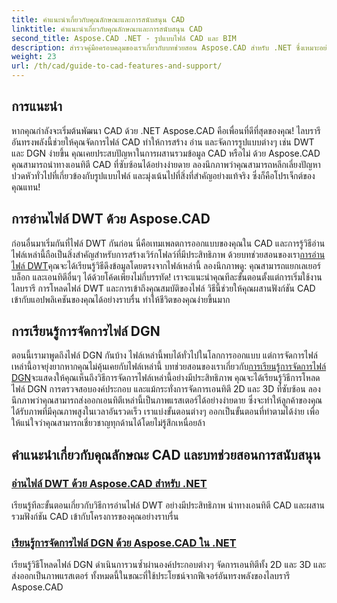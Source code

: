 ```yaml
---
title: คำแนะนำเกี่ยวกับคุณลักษณะและการสนับสนุน CAD
linktitle: คำแนะนำเกี่ยวกับคุณลักษณะและการสนับสนุน CAD
second_title: Aspose.CAD .NET - รูปแบบไฟล์ CAD และ BIM
description: สำรวจคู่มือครอบคลุมของเราเกี่ยวกับบทช่วยสอน Aspose.CAD สำหรับ .NET ซึ่งเหมาะอย่างยิ่งสำหรับนักพัฒนาที่ต้องการปรับปรุงซอฟต์แวร์ของตนด้วยฟีเจอร์ CAD
weight: 23
url: /th/cad/guide-to-cad-features-and-support/
---
```

## การแนะนำ

หากคุณกำลังจะเริ่มต้นพัฒนา CAD ด้วย .NET Aspose.CAD คือเพื่อนที่ดีที่สุดของคุณ! ไลบรารีอันทรงพลังนี้ช่วยให้คุณจัดการไฟล์ CAD ทำให้การสร้าง อ่าน และจัดการรูปแบบต่างๆ เช่น DWT และ DGN ง่ายขึ้น คุณเคยประสบปัญหาในการผสานรวมข้อมูล CAD หรือไม่ ด้วย Aspose.CAD คุณสามารถนำทางเอนทิตี CAD ที่ซับซ้อนได้อย่างง่ายดาย ลองนึกภาพว่าคุณสามารถหลีกเลี่ยงปัญหาปวดหัวทั่วไปที่เกี่ยวข้องกับรูปแบบไฟล์ และมุ่งเน้นไปที่สิ่งที่สำคัญอย่างแท้จริง ซึ่งก็คือโปรเจ็กต์ของคุณแทน!

## การอ่านไฟล์ DWT ด้วย Aspose.CAD

ก่อนอื่นมาเริ่มกันที่ไฟล์ DWT กันก่อน นี่คือเทมเพลตการออกแบบของคุณใน CAD และการรู้วิธีอ่านไฟล์เหล่านี้ถือเป็นสิ่งสำคัญสำหรับการสร้างเวิร์กโฟลว์ที่มีประสิทธิภาพ ด้วยบทช่วยสอนของเรา[การอ่านไฟล์ DWT](./read-dwt-files/)คุณจะได้เรียนรู้วิธีดึงข้อมูลโดยตรงจากไฟล์เหล่านี้ ลองนึกภาพดู: คุณสามารถแยกเลเยอร์ บล็อก และเอนทิตีอื่นๆ ได้ด้วยโค้ดเพียงไม่กี่บรรทัด! เราจะแนะนำคุณทีละขั้นตอนตั้งแต่การเริ่มใช้งานไลบรารี การโหลดไฟล์ DWT และการเข้าถึงคุณสมบัติของไฟล์ วิธีนี้ช่วยให้คุณผสานฟังก์ชัน CAD เข้ากับแอปพลิเคชันของคุณได้อย่างราบรื่น ทำให้ชีวิตของคุณง่ายขึ้นมาก

## การเรียนรู้การจัดการไฟล์ DGN

 ตอนนี้เรามาพูดถึงไฟล์ DGN กันบ้าง ไฟล์เหล่านี้พบได้ทั่วไปในโลกการออกแบบ แต่การจัดการไฟล์เหล่านี้อาจยุ่งยากหากคุณไม่คุ้นเคยกับไฟล์เหล่านี้ บทช่วยสอนของเราเกี่ยวกับ[การเรียนรู้การจัดการไฟล์ DGN](./mastering-dgn-file-manipulation/)จะแสดงให้คุณเห็นถึงวิธีการจัดการไฟล์เหล่านี้อย่างมีประสิทธิภาพ คุณจะได้เรียนรู้วิธีการโหลดไฟล์ DGN การตรวจสอบองค์ประกอบ และแม้กระทั่งการจัดการเอนทิตี 2D และ 3D ที่ซับซ้อน ลองนึกภาพว่าคุณสามารถส่งออกเอนทิตีเหล่านี้เป็นภาพแรสเตอร์ได้อย่างง่ายดาย ซึ่งจะทำให้ลูกค้าของคุณได้รับภาพที่มีคุณภาพสูงในเวลาอันรวดเร็ว เราแบ่งขั้นตอนต่างๆ ออกเป็นขั้นตอนที่ทำตามได้ง่าย เพื่อให้แน่ใจว่าคุณสามารถเชี่ยวชาญทุกด้านได้โดยไม่รู้สึกเหนื่อยล้า

## คำแนะนำเกี่ยวกับคุณลักษณะ CAD และบทช่วยสอนการสนับสนุน
### [อ่านไฟล์ DWT ด้วย Aspose.CAD สำหรับ .NET](./read-dwt-files/)
เรียนรู้ทีละขั้นตอนเกี่ยวกับวิธีการอ่านไฟล์ DWT อย่างมีประสิทธิภาพ นำทางเอนทิตี CAD และผสานรวมฟังก์ชัน CAD เข้ากับโครงการของคุณอย่างราบรื่น
### [เรียนรู้การจัดการไฟล์ DGN ด้วย Aspose.CAD ใน .NET](./mastering-dgn-file-manipulation/)
เรียนรู้วิธีโหลดไฟล์ DGN ดำเนินการวนซ้ำผ่านองค์ประกอบต่างๆ จัดการเอนทิตีทั้ง 2D และ 3D และส่งออกเป็นภาพแรสเตอร์ ทั้งหมดนี้ในขณะที่ใช้ประโยชน์จากฟีเจอร์อันทรงพลังของไลบรารี Aspose.CAD